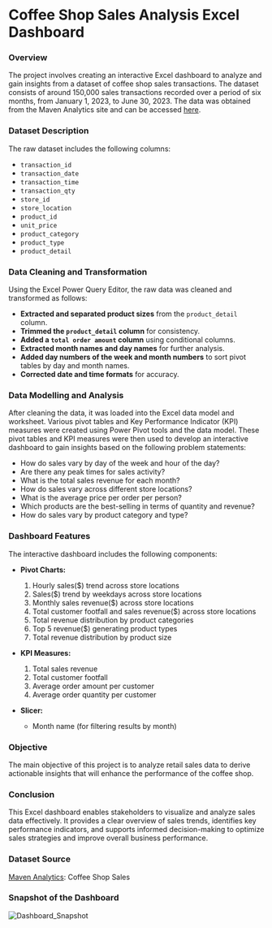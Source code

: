 # Coffee Shop Sales Analysis Excel Dashboard

### Overview
The project involves creating an interactive Excel dashboard to analyze and gain insights from a dataset of coffee shop sales transactions. The dataset consists of around 150,000 sales transactions recorded over a period of six months, from January 1, 2023, to June 30, 2023. The data was obtained from the Maven Analytics site and can be accessed [here](#dataset-source).


### Dataset Description
The raw dataset includes the following columns:
- `transaction_id`
- `transaction_date`
- `transaction_time`
- `transaction_qty`
- `store_id`
- `store_location`
- `product_id`
- `unit_price`
- `product_category`
- `product_type`
- `product_detail`


### Data Cleaning and Transformation
Using the Excel Power Query Editor, the raw data was cleaned and transformed as follows:
- **Extracted and separated product sizes** from the `product_detail` column.
- **Trimmed the `product_detail` column** for consistency.
- **Added a `total order amount` column** using conditional columns.
- **Extracted month names and day names** for further analysis.
- **Added day numbers of the week and month numbers** to sort pivot tables by day and month names.
- **Corrected date and time formats** for accuracy.


### Data Modelling and Analysis
After cleaning the data, it was loaded into the Excel data model and worksheet. Various pivot tables and Key Performance Indicator (KPI) measures were created using Power Pivot tools and the data model. These pivot tables and KPI measures were then used to develop an interactive dashboard to gain insights based on the following problem statements:
- How do sales vary by day of the week and hour of the day?
- Are there any peak times for sales activity?
- What is the total sales revenue for each month?
- How do sales vary across different store locations?
- What is the average price per order per person?
- Which products are the best-selling in terms of quantity and revenue?
- How do sales vary by product category and type?


### Dashboard Features
The interactive dashboard includes the following components:
- **Pivot Charts:**
  1. Hourly sales($) trend across store locations
  2. Sales($) trend by weekdays across store locations
  3. Monthly sales revenue($) across store locations
  4. Total customer footfall and sales revenue($) across store locations
  5. Total revenue distribution by product categories
  6. Top 5 revenue($) generating product types
  7. Total revenue distribution by product size

- **KPI Measures:**
  1. Total sales revenue
  2. Total customer footfall
  3. Average order amount per customer
  4. Average order quantity per customer

- **Slicer:**
  - Month name (for filtering results by month)


### Objective
The main objective of this project is to analyze retail sales data to derive actionable insights that will enhance the performance of the coffee shop.


### Conclusion
This Excel dashboard enables stakeholders to visualize and analyze sales data effectively. It provides a clear overview of sales trends, identifies key performance indicators, and supports informed decision-making to optimize sales strategies and improve overall business performance.


### Dataset Source
[Maven Analytics](https://mavenanalytics.io/data-playground?pageSize=all): Coffee Shop Sales



### Snapshot of the Dashboard
![Dashboard_Snapshot](https://github.com/bhavdipzala/Coffee_Shop_Sales_Analysis_Excel_Dashboard/blob/main/dashboard_snapshot.jpg)

